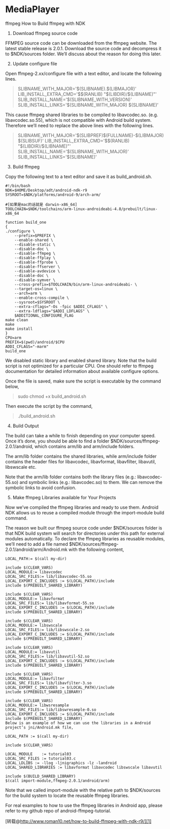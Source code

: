 # MediaPlayer
ffmpeg
How to Build ffmpeg with NDK 

1. Download ffmpeg source code

FFMPEG source code can be downloaded from the ffmpeg website. The latest stable release is 2.0.1. Download the source code and decompress it to $NDK/sources folder. We’ll discuss about the reason for doing this later.

2. Update configure file

Open ffmpeg-2.xx/configure file with a text editor, and locate the following lines.

 >   SLIBNAME_WITH_MAJOR='\$(SLIBNAME).\$(LIBMAJOR)'
    LIB_INSTALL_EXTRA_CMD='$$(RANLIB) "$(LIBDIR)/$(LIBNAME)"'
    SLIB_INSTALL_NAME='$(SLIBNAME_WITH_VERSION)'
    SLIB_INSTALL_LINKS='$(SLIBNAME_WITH_MAJOR) $(SLIBNAME)'

This cause ffmpeg shared libraries to be compiled to libavcodec.so.<version> (e.g. libavcodec.so.55), which is not compatible with Android build system. Therefore we’ll need to replace the above lines with the following lines.

 >   SLIBNAME_WITH_MAJOR='\$(SLIBPREF)\$(FULLNAME)-\$(LIBMAJOR)\$(SLIBSUF)'
    LIB_INSTALL_EXTRA_CMD='$$(RANLIB) "$(LIBDIR)/$(LIBNAME)"'
    SLIB_INSTALL_NAME='$(SLIBNAME_WITH_MAJOR)'
    SLIB_INSTALL_LINKS='$(SLIBNAME)'
    

3. Build ffmpeg

Copy the following text to a text editor and save it as build_android.sh.

    #!/bin/bash
    NDK=$HOME/Desktop/adt/android-ndk-r9
    SYSROOT=$NDK/platforms/android-9/arch-arm/
    
    #[如果是mac的话就是 darwin-x86_64]
    TOOLCHAIN=$NDK/toolchains/arm-linux-androideabi-4.8/prebuilt/linux-x86_64  
    
    function build_one
    {
    ./configure \
        --prefix=$PREFIX \
        --enable-shared \
        --disable-static \
        --disable-doc \
        --disable-ffmpeg \
        --disable-ffplay \
        --disable-ffprobe \
        --disable-ffserver \
        --disable-avdevice \
        --disable-doc \
        --disable-symver \
        --cross-prefix=$TOOLCHAIN/bin/arm-linux-androideabi- \
        --target-os=linux \
        --arch=arm \
        --enable-cross-compile \
        --sysroot=$SYSROOT \
        --extra-cflags="-Os -fpic $ADDI_CFLAGS" \
        --extra-ldflags="$ADDI_LDFLAGS" \
        $ADDITIONAL_CONFIGURE_FLAG
    make clean
    make
    make install
    }
    CPU=arm
    PREFIX=$(pwd)/android/$CPU 
    ADDI_CFLAGS="-marm"
    build_one


We disabled static library and enabled shared library. Note that the build script is not optimized for a particular CPU. One should refer to ffmpeg documentation for detailed information about available configure options.

Once the file is saved, make sure the script is executable by the command below,

>sudo chmod +x build_android.sh

Then execute the script by the command,

>./build_android.sh

4. Build Output

The build can take a while to finish depending on your computer speed. Once it’s done, you should be able to find a folder $NDK/sources/ffmpeg-2.0.1/android, which contains arm/lib and arm/include folders.

The arm/lib folder contains the shared libraries, while arm/include folder contains the header files for libavcodec, libavformat, libavfilter, libavutil, libswscale etc.

Note that the arm/lib folder contains both the library files (e.g.: libavcodec-55.so) and symbolic links (e.g.: libavcodec.so) to them. We can remove the symbolic links to avoid confusion.

5. Make ffmpeg Libraries available for Your Projects

Now we’ve compiled the ffmpeg libraries and ready to use them. Android NDK allows us to reuse a compiled module through the import-module build command.

The reason we built our ffmpeg source code under $NDK/sources folder is that NDK build system will search for directories under this path for external modules automatically. To declare the ffmpeg libraries as reusable modules, we’ll need to add a file named $NDK/sources/ffmpeg-2.0.1/android/arm/Android.mk with the following content,

    LOCAL_PATH:= $(call my-dir)
     
    include $(CLEAR_VARS)
    LOCAL_MODULE:= libavcodec
    LOCAL_SRC_FILES:= lib/libavcodec-55.so
    LOCAL_EXPORT_C_INCLUDES := $(LOCAL_PATH)/include
    include $(PREBUILT_SHARED_LIBRARY)
     
    include $(CLEAR_VARS)
    LOCAL_MODULE:= libavformat
    LOCAL_SRC_FILES:= lib/libavformat-55.so
    LOCAL_EXPORT_C_INCLUDES := $(LOCAL_PATH)/include
    include $(PREBUILT_SHARED_LIBRARY)
     
    include $(CLEAR_VARS)
    LOCAL_MODULE:= libswscale
    LOCAL_SRC_FILES:= lib/libswscale-2.so
    LOCAL_EXPORT_C_INCLUDES := $(LOCAL_PATH)/include
    include $(PREBUILT_SHARED_LIBRARY)
     
    include $(CLEAR_VARS)
    LOCAL_MODULE:= libavutil
    LOCAL_SRC_FILES:= lib/libavutil-52.so
    LOCAL_EXPORT_C_INCLUDES := $(LOCAL_PATH)/include
    include $(PREBUILT_SHARED_LIBRARY)
     
    include $(CLEAR_VARS)
    LOCAL_MODULE:= libavfilter
    LOCAL_SRC_FILES:= lib/libavfilter-3.so
    LOCAL_EXPORT_C_INCLUDES := $(LOCAL_PATH)/include
    include $(PREBUILT_SHARED_LIBRARY)
     
    include $(CLEAR_VARS)
    LOCAL_MODULE:= libwsresample
    LOCAL_SRC_FILES:= lib/libswresample-0.so
    LOCAL_EXPORT_C_INCLUDES := $(LOCAL_PATH)/include
    include $(PREBUILT_SHARED_LIBRARY)
    Below is an example of how we can use the libraries in a Android project’s jni/Android.mk file,
    
    LOCAL_PATH := $(call my-dir)
     
    include $(CLEAR_VARS)
 
    LOCAL_MODULE    := tutorial03
    LOCAL_SRC_FILES := tutorial03.c
    LOCAL_LDLIBS := -llog -ljnigraphics -lz -landroid
    LOCAL_SHARED_LIBRARIES := libavformat libavcodec libswscale libavutil
 
    include $(BUILD_SHARED_LIBRARY)
    $(call import-module,ffmpeg-2.0.1/android/arm)

Note that we called import-module with the relative path to $NDK/sources for the build system to locate the reusable ffmpeg libraries.

For real examples to how to use the ffmpeg libraries in Android app, please refer to my github repo of android-ffmpeg-tutorial.


[转载@http://www.roman10.net/how-to-build-ffmpeg-with-ndk-r9/][1]


[1]: http://www.roman10.net/how-to-build-ffmpeg-with-ndk-r9/



[http://www.roman10.net/how-to-build-ffmpeg-with-ndk-r9/]: http://www.roman10.net/how-to-build-ffmpeg-with-ndk-r9/
